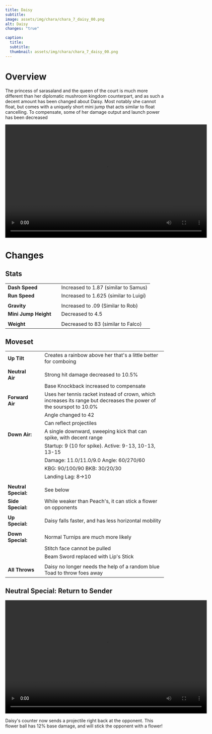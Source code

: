 ```yaml
---
title: Daisy
subtitle: 
image: assets/img/chara/chara_7_daisy_00.png
alt: Daisy
changes: "true"

caption:
  title:
  subtitle: 
  thumbnail: assets/img/chara/chara_7_daisy_00.png
---
```


# Overview 

The princess of sarasaland and the queen of the court is much more different than her diplomatic mushroom kingdom counterpart, and as such a decent amount has been changed about Daisy. Most notably she cannot float, but comes with a uniquely short mini jump that acts similar to float cancelling. To compensate, some of her damage output and launch power has been decreased


<video src="https://csharpm7.github.io/Ultimate14/assets/img/videos/daisy_demo.mp4" width="640" height="360" controls></video>

# Changes

## Stats

| |  |  |
| :----------- | :-----: | ----------- |
| **Dash Speed** | | Increased to 1.87 (similar to Samus)  |
| **Run Speed** | | Increased to 1.625 (similar to Luigi)  |
|  | |  |
| **Gravity** | |Increased to .09 (Similar to Rob)  |
| **Mini Jump Height** | |Decreased to 4.5  |
|  | |  |
| **Weight** | | Decreased to 83 (similar to Falco)  |


## Moveset

| |  |  |
| :----------- | :-----: | ----------- |
| **Up Tilt** | | Creates a rainbow above her that's a little better for comboing |
|  |  |  |
| **Neutral Air** | | Strong hit damage decreased to 10.5% |
|  |  | Base Knockback increased to compensate  |
| **Forward Air** | | Uses her tennis racket instead of crown, which increases its range but decreases the power of the sourspot to 10.0% |
|  |  | Angle changed to 42  |
|  |  | Can reflect projectiles |
| **Down Air:** | | A single downward, sweeping kick that can spike, with decent range |
| | | Startup: 9 (10 for spike). Active: 9-13, 10-13, 13-15 |
| | | Damage: 11.0/11.0/9.0 Angle: 60/270/60 |
| | | KBG: 90/100/90 BKB: 30/20/30 |
| | | Landing Lag: 8->10 |
| | | |
| **Neutral Special:** | | See below |
| **Side Special:** | | While weaker than Peach's, it can stick a flower on opponents |
| | | |
| **Up Special:** | | Daisy falls faster, and has less horizontal mobility |
| | | |
| **Down Special:** | | Normal Turnips are much more likely |
| | | Stitch face cannot be pulled |
| | | Beam Sword replaced with Lip's Stick |
| | | |
| **All Throws** | | Daisy no longer needs the help of a random blue Toad to throw foes away |

## Neutral Special: Return to Sender
<video src="https://csharpm7.github.io/Ultimate14/assets/img/videos/daisy_specialn.mp4" width="640" height="360" controls></video>

Daisy's counter now sends a projectile right back at the opponent. This flower ball has 12% base damage, and will stick the opponent with a flower!